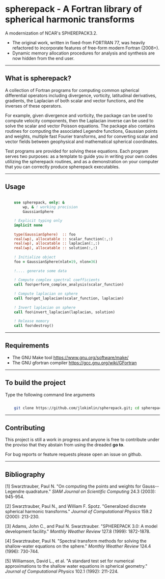 # **spherepack - A Fortran library of spherical harmonic transforms**

A modernization of NCAR's SPHEREPACK3.2.

* The original work, written in fixed-from FORTRAN 77, was heavily refactored to incorporate features of free-form modern Fortran (2008+). 
* Dynamic memory allocation procedures for analysis and synthesis are now hidden from the end user.

-----------------------------------------------------------------------------

## What is spherepack?

A collection of Fortran programs for computing common spherical differential operators including divergence, vorticity, latitudinal derivatives, gradients, the Laplacian of both scalar and vector functions, and the inverses of these operators.

For example, given divergence and vorticity, the package can be used to compute velocity components, then the Laplacian inverse can be used to solve the scalar and vector Poisson equations. The package also contains routines for computing the associated Legendre functions, Gaussian points and weights, multiple fast Fourier transforms, and for converting scalar and vector fields between geophysical and mathematical spherical coordinates.

Test programs are provided for solving these equations. Each program serves two purposes: as a template to guide you in writing your own codes utilizing the spherepack routines, and as a demonstration on your computer that you can correctly produce spherepack executables.

-----------------------------------------------------------------------------

## Usage

```fortran
        	
    use spherepack, only: &
        wp, & ! working precision
        GaussianSphere

    ! Explicit typing only
    implicit none
    
    type(GaussianSphere)  :: foo
    real(wp), allocatable :: scalar_function(:,:)
    real(wp), allocatable :: laplacian(:,:)
    real(wp), allocatable :: solution(:,:)
    
    ! Initialize object
    foo = GaussianSphere(nlat=19, nlon=36)
    
    !.... generate some data
    
    ! Compute complex spectral coefficients
    call foo%perform_complex_analysis(scalar_function)
    
    ! Compute laplacian on sphere
    call foo%get_laplacian(scalar_function, laplacian)
    
    ! Invert laplacian on sphere
    call foo%invert_laplacian(laplacian, solution)
    
    ! Release memory
    call foo%destroy()

```

-----------------------------------------------------------------------------

## Requirements

* The GNU Make tool https://www.gnu.org/software/make/
* The GNU gfortran compiler https://gcc.gnu.org/wiki/GFortran

-----------------------------------------------------------------------------


## To build the project

Type the following command line arguments

```bash

	git clone https://github.com/jlokimlin/spherepack.git; cd spherepack; make all
```

-----------------------------------------------------------------------------

## Contributing

This project is still a work in progress and anyone is free to contribute under the proviso that they abstain from using the dreaded **go to**.

For bug reports or feature requests please open an issue on github.

-----------------------------------------------------------------------------


## Bibliography

[1] Swarztrauber, Paul N. "On computing the points and weights for Gauss--Legendre quadrature." *SIAM Journal on Scientific Computing* 24.3 (2003): 945-954.

[2] Swarztrauber, Paul N., and William F. Spotz. "Generalized discrete spherical harmonic transforms." *Journal of Computational Physics* 159.2 (2000): 213-230.

[3] Adams, John C., and Paul N. Swarztrauber. "SPHEREPACK 3.0: A model development facility." *Monthly Weather Review* 127.8 (1999): 1872-1878.

[4] Swarztrauber, Paul N. "Spectral transform methods for solving the shallow-water equations on the sphere." *Monthly Weather Review* 124.4 (1996): 730-744.

[5] Williamson, David L., et al. "A standard test set for numerical approximations to the shallow water equations in spherical geometry." *Journal of Computational Physics* 102.1 (1992): 211-224.



